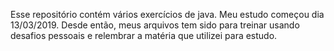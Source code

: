 Esse repositório contém vários exercícios de java. Meu estudo começou dia 13/03/2019. Desde então, meus arquivos tem sido para treinar usando desafios pessoais e relembrar a matéria que utilizei para estudo.
